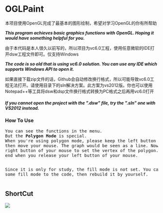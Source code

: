 <h1> OGLPaint </h1>

<p>本项目使用OpenGL完成了最基本的图形绘制，希望对学习OpenGL的你有所帮助</p>
<p><b><i>This program achieves basic graphics functions with OpenGL. Hoping it would have something helpful for you.</i></b></p>
<p>由于本代码是本人很久以前写的，所以项目为vc6.0工程，使用任意微软的IDE打开dsw工程文件即可。仅支持Windows</p>
<p><b><i>The code is so old that is using vc6.0 solution. You can use any IDE which supports Windows API to open it.</i></b></p>

<p> 如果直接下载zip文件的话，Github会自动修改换行格式，所以可能导致vc6.0工程无法打开。请使用目录下的sln解决方案。此方案为vs2012版。你也可以使用Notepad++等工具将dsw和dsp文件换行格式转换为PC格式之后再用vc6.0打开 </p>

<h4><b><i>If you cannot open the project with the ".dsw" file, try the ".sln" one with VS2012 instead.</i></b><h4>

<h3> How To Use </h3>
<pre>
You can see the functions in the menu.
But the <b>Polygon Mode</b> is special.
When you're using polygon mode, please keep the left button of your mouse down, 
then move your mouse. The graph would be seen as a line. Now you can click the 
right button of your mouse to set the vertex of the polygon. The process would 
end when you release your left button of your mouse.

Since it is only for study, the fill mode is not set. 
You can add some fill mode to the code, then rebuild it by yourself.
</pre>

<h2>ShortCut</h2>
<p><img src="https://raw.github.com/wysaid/OGLPaint/master/shortcut.jpg"></p>

